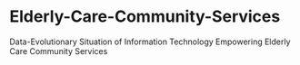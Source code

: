 # Elderly-Care-Community-Services
Data-Evolutionary Situation of Information Technology Empowering Elderly Care Community Services
